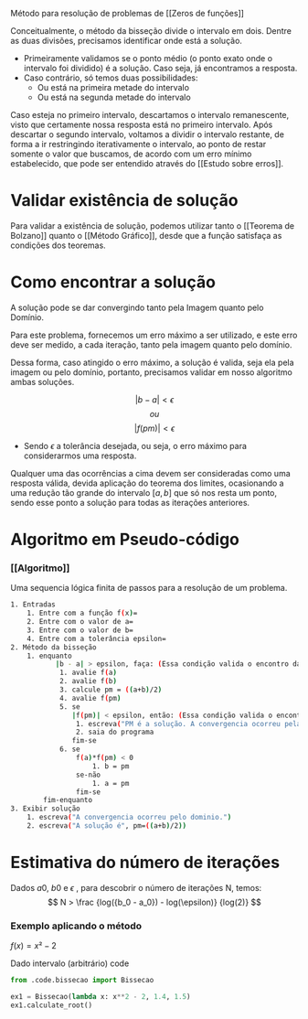 
Método para resolução de problemas de [[Zeros de funções]]

Conceitualmente, o método da bisseção divide o intervalo em dois. Dentre as duas divisões, precisamos identificar onde está a solução.
- Primeiramente validamos se o ponto médio (o ponto exato onde o intervalo foi dividido) é a solução. Caso seja, já encontramos a resposta.
- Caso contrário, só temos duas possibilidades:
	- Ou está na primeira metade do intervalo
	- Ou está na segunda metade do intervalo

Caso esteja no primeiro intervalo, descartamos o intervalo remanescente, visto que certamente nossa resposta está no primeiro intervalo. Após descartar o segundo intervalo, voltamos a dividir o intervalo restante, de forma a ir restringindo iterativamente o intervalo, ao ponto de restar somente o valor que buscamos, de acordo com um erro mínimo estabelecido, que pode ser entendido através do [[Estudo sobre erros]].

# Validar existência de solução

Para validar a existência de solução, podemos utilizar tanto o [[Teorema de Bolzano]] quanto o [[Método Gráfico]], desde que a função satisfaça as condições dos teoremas.

# Como encontrar a solução

A solução pode se dar convergindo tanto pela Imagem quanto pelo Domínio.

Para este problema, fornecemos um erro máximo a ser utilizado, e este erro deve ser medido, a cada iteração, tanto pela imagem quanto pelo domínio.

Dessa forma, caso atingido o erro máximo, a solução é valida, seja ela pela imagem ou pelo domínio, portanto, precisamos validar em nosso algoritmo ambas soluções.

$$
| b - a | < \epsilon
$$
$$ ou $$
$$
| f(pm) | < \epsilon
$$

- Sendo $\epsilon$ a tolerância desejada, ou seja, o erro máximo para considerarmos uma resposta.

Qualquer uma das ocorrências a cima devem ser consideradas como uma resposta válida, devida aplicação do teorema dos limites, ocasionando a uma redução tão grande do intervalo $[a,b]$ que só nos resta um ponto, sendo esse ponto a solução para todas as iterações anteriores.
# Algoritmo em Pseudo-código

### [[Algoritmo]]
Uma sequencia lógica finita de passos para a resolução de um problema.

```bash
1. Entradas
	1. Entre com a função f(x)=
	2. Entre com o valor de a=
	3. Entre com o valor de b=
	4. Entre com a tolerância epsilon=
2. Método da bisseção
	1. enquanto 
		   |b - a| > epsilon, faça: (Essa condição valida o encontro da solução pelo dominio)
			1. avalie f(a)
			2. avalie f(b)
			3. calcule pm = ((a+b)/2)
			4. avalie f(pm)
			5. se 
			   |f(pm)| < epsilon, então: (Essa condição valida o encontro da solução pela imagem)
				1. escreva("PM é a solução. A convergencia ocorreu pela imagem.")
				2. saia do programa
			   fim-se
			6. se
				f(a)*f(pm) < 0
					1. b = pm
				se-não
					1. a = pm
				fim-se
		fim-enquanto
3. Exibir solução
	1. escreva("A convergencia ocorreu pelo dominio.")
	2. escreva("A solução é", pm=((a+b)/2))
``` 


# Estimativa do número de iterações

Dados $a0$, $b0$ e $\epsilon$ , para descobrir o número de iterações N, temos:
$$
N > \frac {log({b_0 - a_0}) - log(\epsilon)} {log(2)}
$$
### Exemplo aplicando o método

$f(x) = x² - 2$


Dado intervalo (arbitrário) code

```python
from .code.bissecao import Bissecao

ex1 = Bissecao(lambda x: x**2 - 2, 1.4, 1.5)
ex1.calculate_root()
```

